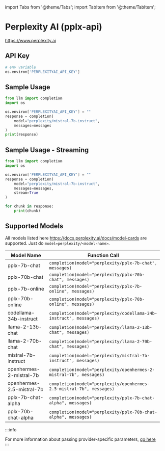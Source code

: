 import Tabs from '@theme/Tabs';
import TabItem from '@theme/TabItem';

# Perplexity AI (pplx-api)
https://www.perplexity.ai

## API Key
```python
# env variable
os.environ['PERPLEXITYAI_API_KEY']
```

## Sample Usage
```python
from llm import completion
import os

os.environ['PERPLEXITYAI_API_KEY'] = ""
response = completion(
    model="perplexity/mistral-7b-instruct", 
    messages=messages
)
print(response)
```

## Sample Usage - Streaming
```python
from llm import completion
import os

os.environ['PERPLEXITYAI_API_KEY'] = ""
response = completion(
    model="perplexity/mistral-7b-instruct", 
    messages=messages,
    stream=True
)

for chunk in response:
    print(chunk)
```


## Supported Models
All models listed here https://docs.perplexity.ai/docs/model-cards are supported.  Just do `model=perplexity/<model-name>`.

| Model Name               | Function Call                                                                                                                                                      |
|--------------------------|------------------------------------------------------------------------------------------------------------------------------------------------------------------|
| pplx-7b-chat | `completion(model="perplexity/pplx-7b-chat", messages)` | 
| pplx-70b-chat | `completion(model="perplexity/pplx-70b-chat", messages)` | 
| pplx-7b-online | `completion(model="perplexity/pplx-7b-online", messages)` | 
| pplx-70b-online | `completion(model="perplexity/pplx-70b-online", messages)` | 
| codellama-34b-instruct | `completion(model="perplexity/codellama-34b-instruct", messages)` | 
| llama-2-13b-chat | `completion(model="perplexity/llama-2-13b-chat", messages)` | 
| llama-2-70b-chat | `completion(model="perplexity/llama-2-70b-chat", messages)` | 
| mistral-7b-instruct | `completion(model="perplexity/mistral-7b-instruct", messages)` | 
| openhermes-2-mistral-7b | `completion(model="perplexity/openhermes-2-mistral-7b", messages)` | 
| openhermes-2.5-mistral-7b | `completion(model="perplexity/openhermes-2.5-mistral-7b", messages)` | 
| pplx-7b-chat-alpha | `completion(model="perplexity/pplx-7b-chat-alpha", messages)` | 
| pplx-70b-chat-alpha | `completion(model="perplexity/pplx-70b-chat-alpha", messages)` | 







:::info

For more information about passing provider-specific parameters, [go here](../completion/provider_specific_params.md)
:::
